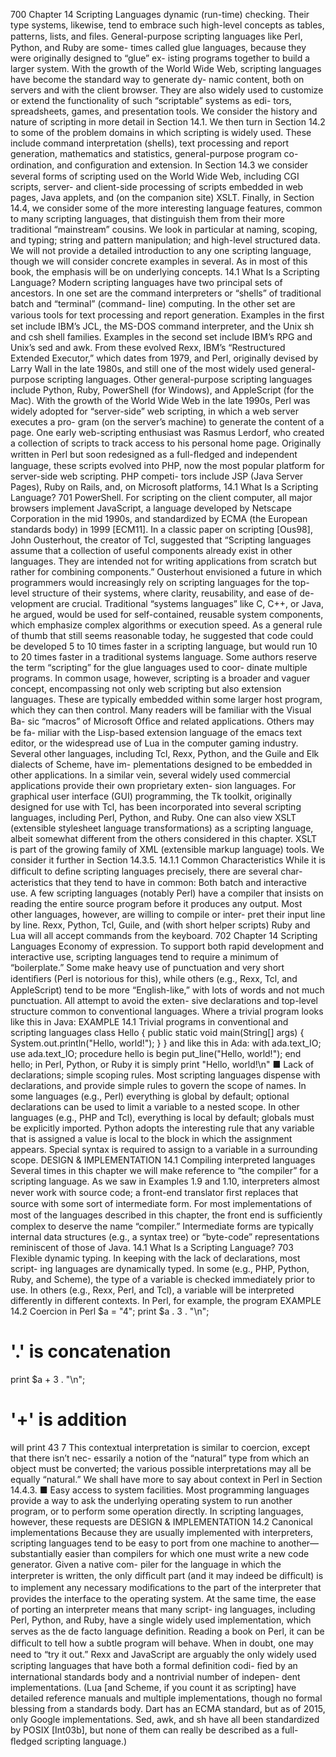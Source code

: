 700
Chapter 14 Scripting Languages
dynamic (run-time) checking. Their type systems, likewise, tend to embrace such
high-level concepts as tables, patterns, lists, and ﬁles.
General-purpose scripting languages like Perl, Python, and Ruby are some-
times called glue languages, because they were originally designed to “glue” ex-
isting programs together to build a larger system. With the growth of the World
Wide Web, scripting languages have become the standard way to generate dy-
namic content, both on servers and with the client browser. They are also widely
used to customize or extend the functionality of such “scriptable” systems as edi-
tors, spreadsheets, games, and presentation tools.
We consider the history and nature of scripting in more detail in Section 14.1.
We then turn in Section 14.2 to some of the problem domains in which scripting
is widely used. These include command interpretation (shells), text processing
and report generation, mathematics and statistics, general-purpose program co-
ordination, and conﬁguration and extension. In Section 14.3 we consider several
forms of scripting used on the World Wide Web, including CGI scripts, server-
and client-side processing of scripts embedded in web pages, Java applets, and
(on the companion site) XSLT. Finally, in Section 14.4, we consider some of the
more interesting language features, common to many scripting languages, that
distinguish them from their more traditional “mainstream” cousins. We look in
particular at naming, scoping, and typing; string and pattern manipulation; and
high-level structured data. We will not provide a detailed introduction to any one
scripting language, though we will consider concrete examples in several. As in
most of this book, the emphasis will be on underlying concepts.
14.1
What Is a Scripting Language?
Modern scripting languages have two principal sets of ancestors. In one set are the
command interpreters or “shells” of traditional batch and “terminal” (command-
line) computing. In the other set are various tools for text processing and report
generation. Examples in the ﬁrst set include IBM’s JCL, the MS-DOS command
interpreter, and the Unix sh and csh shell families. Examples in the second set
include IBM’s RPG and Unix’s sed and awk. From these evolved Rexx, IBM’s
“Restructured Extended Executor,” which dates from 1979, and Perl, originally
devised by Larry Wall in the late 1980s, and still one of the most widely used
general-purpose scripting languages. Other general-purpose scripting languages
include Python, Ruby, PowerShell (for Windows), and AppleScript (for the Mac).
With the growth of the World Wide Web in the late 1990s, Perl was widely
adopted for “server-side” web scripting, in which a web server executes a pro-
gram (on the server’s machine) to generate the content of a page. One early
web-scripting enthusiast was Rasmus Lerdorf, who created a collection of scripts
to track access to his personal home page. Originally written in Perl but soon
redesigned as a full-ﬂedged and independent language, these scripts evolved into
PHP, now the most popular platform for server-side web scripting. PHP competi-
tors include JSP (Java Server Pages), Ruby on Rails, and, on Microsoft platforms,
14.1 What Is a Scripting Language?
701
PowerShell. For scripting on the client computer, all major browsers implement
JavaScript, a language developed by Netscape Corporation in the mid 1990s, and
standardized by ECMA (the European standards body) in 1999 [ECM11].
In a classic paper on scripting [Ous98], John Ousterhout, the creator of Tcl,
suggested that “Scripting languages assume that a collection of useful components
already exist in other languages. They are intended not for writing applications
from scratch but rather for combining components.” Ousterhout envisioned a
future in which programmers would increasingly rely on scripting languages for
the top-level structure of their systems, where clarity, reusability, and ease of de-
velopment are crucial. Traditional “systems languages” like C, C++, or Java, he
argued, would be used for self-contained, reusable system components, which
emphasize complex algorithms or execution speed. As a general rule of thumb
that still seems reasonable today, he suggested that code could be developed 5 to
10 times faster in a scripting language, but would run 10 to 20 times faster in a
traditional systems language.
Some authors reserve the term “scripting” for the glue languages used to coor-
dinate multiple programs. In common usage, however, scripting is a broader
and vaguer concept, encompassing not only web scripting but also extension
languages.
These are typically embedded within some larger host program,
which they can then control. Many readers will be familiar with the Visual Ba-
sic “macros” of Microsoft Ofﬁce and related applications. Others may be fa-
miliar with the Lisp-based extension language of the emacs text editor, or the
widespread use of Lua in the computer gaming industry. Several other languages,
including Tcl, Rexx, Python, and the Guile and Elk dialects of Scheme, have im-
plementations designed to be embedded in other applications. In a similar vein,
several widely used commercial applications provide their own proprietary exten-
sion languages. For graphical user interface (GUI) programming, the Tk toolkit,
originally designed for use with Tcl, has been incorporated into several scripting
languages, including Perl, Python, and Ruby.
One can also view XSLT (extensible stylesheet language transformations) as a
scripting language, albeit somewhat different from the others considered in this
chapter. XSLT is part of the growing family of XML (extensible markup language)
tools. We consider it further in Section 14.3.5.
14.1.1 Common Characteristics
While it is difﬁcult to deﬁne scripting languages precisely, there are several char-
acteristics that they tend to have in common:
Both batch and interactive use. A few scripting languages (notably Perl) have a
compiler that insists on reading the entire source program before it produces
any output. Most other languages, however, are willing to compile or inter-
pret their input line by line. Rexx, Python, Tcl, Guile, and (with short helper
scripts) Ruby and Lua will all accept commands from the keyboard.
702
Chapter 14 Scripting Languages
Economy of expression. To support both rapid development and interactive use,
scripting languages tend to require a minimum of “boilerplate.” Some make
heavy use of punctuation and very short identiﬁers (Perl is notorious for this),
while others (e.g., Rexx, Tcl, and AppleScript) tend to be more “English-like,”
with lots of words and not much punctuation. All attempt to avoid the exten-
sive declarations and top-level structure common to conventional languages.
Where a trivial program looks like this in Java:
EXAMPLE 14.1
Trivial programs in
conventional and scripting
languages
class Hello {
public static void main(String[] args) {
System.out.println("Hello, world!");
}
}
and like this in Ada:
with ada.text_IO; use ada.text_IO;
procedure hello is
begin
put_line("Hello, world!");
end hello;
in Perl, Python, or Ruby it is simply
print "Hello, world!\n"
■
Lack of declarations; simple scoping rules. Most scripting languages dispense with
declarations, and provide simple rules to govern the scope of names. In some
languages (e.g., Perl) everything is global by default; optional declarations can
be used to limit a variable to a nested scope. In other languages (e.g., PHP
and Tcl), everything is local by default; globals must be explicitly imported.
Python adopts the interesting rule that any variable that is assigned a value is
local to the block in which the assignment appears. Special syntax is required
to assign to a variable in a surrounding scope.
DESIGN & IMPLEMENTATION
14.1 Compiling interpreted languages
Several times in this chapter we will make reference to “the compiler” for a
scripting language. As we saw in Examples 1.9 and 1.10, interpreters almost
never work with source code; a front-end translator ﬁrst replaces that source
with some sort of intermediate form. For most implementations of most of
the languages described in this chapter, the front end is sufﬁciently complex
to deserve the name “compiler.” Intermediate forms are typically internal data
structures (e.g., a syntax tree) or “byte-code” representations reminiscent of
those of Java.
14.1 What Is a Scripting Language?
703
Flexible dynamic typing. In keeping with the lack of declarations, most script-
ing languages are dynamically typed. In some (e.g., PHP, Python, Ruby, and
Scheme), the type of a variable is checked immediately prior to use. In others
(e.g., Rexx, Perl, and Tcl), a variable will be interpreted differently in different
contexts. In Perl, for example, the program
EXAMPLE 14.2
Coercion in Perl
$a = "4";
print $a . 3 . "\n";
# '.' is concatenation
print $a + 3 . "\n";
# '+' is addition
will print
43
7
This contextual interpretation is similar to coercion, except that there isn’t nec-
essarily a notion of the “natural” type from which an object must be converted;
the various possible interpretations may all be equally “natural.” We shall have
more to say about context in Perl in Section 14.4.3.
■
Easy access to system facilities. Most programming languages provide a way to
ask the underlying operating system to run another program, or to perform
some operation directly. In scripting languages, however, these requests are
DESIGN & IMPLEMENTATION
14.2 Canonical implementations
Because they are usually implemented with interpreters, scripting languages
tend to be easy to port from one machine to another—substantially easier than
compilers for which one must write a new code generator. Given a native com-
piler for the language in which the interpreter is written, the only difﬁcult part
(and it may indeed be difﬁcult) is to implement any necessary modiﬁcations to
the part of the interpreter that provides the interface to the operating system.
At the same time, the ease of porting an interpreter means that many script-
ing languages, including Perl, Python, and Ruby, have a single widely used
implementation, which serves as the de facto language deﬁnition. Reading a
book on Perl, it can be difﬁcult to tell how a subtle program will behave. When
in doubt, one may need to “try it out.” Rexx and JavaScript are arguably the
only widely used scripting languages that have both a formal deﬁnition codi-
ﬁed by an international standards body and a nontrivial number of indepen-
dent implementations. (Lua [and Scheme, if you count it as scripting] have
detailed reference manuals and multiple implementations, though no formal
blessing from a standards body. Dart has an ECMA standard, but as of 2015,
only Google implementations. Sed, awk, and sh have all been standardized
by POSIX [Int03b], but none of them can really be described as a full-ﬂedged
scripting language.)
